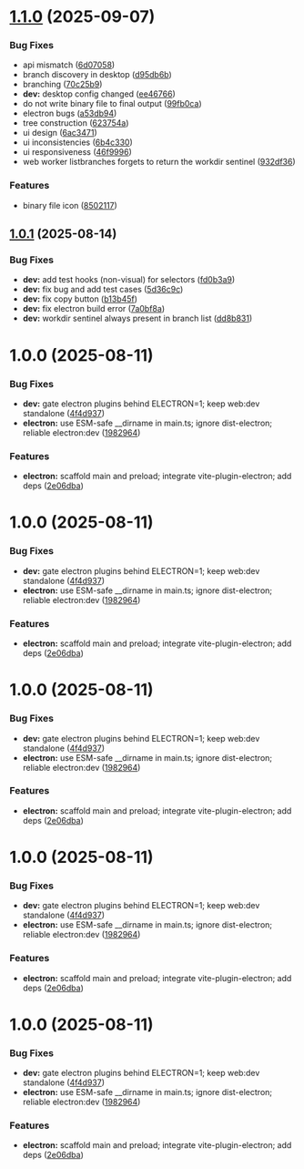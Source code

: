 # [1.1.0](https://github.com/kccarlos/gitcontext/compare/v1.0.1...v1.1.0) (2025-09-07)


### Bug Fixes

* api mismatch ([6d07058](https://github.com/kccarlos/gitcontext/commit/6d07058be013e1fa14f8b334c83b0f2b445d4302))
* branch discovery in desktop ([d95db6b](https://github.com/kccarlos/gitcontext/commit/d95db6b8a08b9fb16eff52223eb5f6e63c32985c))
* branching ([70c25b9](https://github.com/kccarlos/gitcontext/commit/70c25b9640cc3840ba21112364ef37d4a554dd7b))
* **dev:** desktop config changed ([ee46766](https://github.com/kccarlos/gitcontext/commit/ee46766214a20a02f49b5d0599242e1de063bc6f))
* do not write binary file to final output ([99fb0ca](https://github.com/kccarlos/gitcontext/commit/99fb0ca24aa70120d89e38d47084755f7f75935c))
* electron bugs ([a53db94](https://github.com/kccarlos/gitcontext/commit/a53db9470949b6639cb0f6a7d86d9c212db45e56))
* tree construction ([623754a](https://github.com/kccarlos/gitcontext/commit/623754a87ebebb4f4f4d85b3d5919ae4387842f2))
* ui design ([6ac3471](https://github.com/kccarlos/gitcontext/commit/6ac347164c21f9c79f47a01048dd6d02c79c932c))
* ui inconsistencies ([6b4c330](https://github.com/kccarlos/gitcontext/commit/6b4c3306df66269c842fa78aec02f65c81c92f9a))
* ui responsiveness ([46f9996](https://github.com/kccarlos/gitcontext/commit/46f999647bbb1e293a7d4a17a9f3e9d0ecb006cd))
* web worker listbranches forgets to return the workdir sentinel ([932df36](https://github.com/kccarlos/gitcontext/commit/932df36a7c2949bb03e7dafe1c86bc0d277e6aa6))


### Features

* binary file icon ([8502117](https://github.com/kccarlos/gitcontext/commit/8502117989097c7079bfb460f7c2c39ddcd37fbd))

## [1.0.1](https://github.com/kccarlos/gitcontext/compare/v1.0.0...v1.0.1) (2025-08-14)


### Bug Fixes

* **dev:** add test hooks (non-visual) for selectors ([fd0b3a9](https://github.com/kccarlos/gitcontext/commit/fd0b3a9e04ad0f10cf01e4bedd076ccf2d53de00))
* **dev:** fix bug and add test cases ([5d36c9c](https://github.com/kccarlos/gitcontext/commit/5d36c9c373a738cfb951d642194e4fe7b46229b5))
* **dev:** fix copy button ([b13b45f](https://github.com/kccarlos/gitcontext/commit/b13b45f9b1182b17c592b640e5038600cee92ebb))
* **dev:** fix electron build error ([7a0bf8a](https://github.com/kccarlos/gitcontext/commit/7a0bf8a896be94923f0539e7def8422b9cf414d0))
* **dev:** workdir sentinel always present in branch list ([dd8b831](https://github.com/kccarlos/gitcontext/commit/dd8b83168f56fe263b075ae9a607a75b73392823))

# 1.0.0 (2025-08-11)


### Bug Fixes

* **dev:** gate electron plugins behind ELECTRON=1; keep web:dev standalone ([4f4d937](https://github.com/kccarlos/gitcontext/commit/4f4d93752e124382594982f74801d80932cb42f1))
* **electron:** use ESM-safe __dirname in main.ts; ignore dist-electron; reliable electron:dev ([1982964](https://github.com/kccarlos/gitcontext/commit/1982964b2aa70605678d0a98d2185f608936568d))


### Features

* **electron:** scaffold main and preload; integrate vite-plugin-electron; add deps ([2e06dba](https://github.com/kccarlos/gitcontext/commit/2e06dba25a1d56d304d554f7d5cd2ad9ac9c55ad))

# 1.0.0 (2025-08-11)


### Bug Fixes

* **dev:** gate electron plugins behind ELECTRON=1; keep web:dev standalone ([4f4d937](https://github.com/kccarlos/gitcontext/commit/4f4d93752e124382594982f74801d80932cb42f1))
* **electron:** use ESM-safe __dirname in main.ts; ignore dist-electron; reliable electron:dev ([1982964](https://github.com/kccarlos/gitcontext/commit/1982964b2aa70605678d0a98d2185f608936568d))


### Features

* **electron:** scaffold main and preload; integrate vite-plugin-electron; add deps ([2e06dba](https://github.com/kccarlos/gitcontext/commit/2e06dba25a1d56d304d554f7d5cd2ad9ac9c55ad))

# 1.0.0 (2025-08-11)


### Bug Fixes

* **dev:** gate electron plugins behind ELECTRON=1; keep web:dev standalone ([4f4d937](https://github.com/kccarlos/gitcontext/commit/4f4d93752e124382594982f74801d80932cb42f1))
* **electron:** use ESM-safe __dirname in main.ts; ignore dist-electron; reliable electron:dev ([1982964](https://github.com/kccarlos/gitcontext/commit/1982964b2aa70605678d0a98d2185f608936568d))


### Features

* **electron:** scaffold main and preload; integrate vite-plugin-electron; add deps ([2e06dba](https://github.com/kccarlos/gitcontext/commit/2e06dba25a1d56d304d554f7d5cd2ad9ac9c55ad))

# 1.0.0 (2025-08-11)


### Bug Fixes

* **dev:** gate electron plugins behind ELECTRON=1; keep web:dev standalone ([4f4d937](https://github.com/kccarlos/gitcontext/commit/4f4d93752e124382594982f74801d80932cb42f1))
* **electron:** use ESM-safe __dirname in main.ts; ignore dist-electron; reliable electron:dev ([1982964](https://github.com/kccarlos/gitcontext/commit/1982964b2aa70605678d0a98d2185f608936568d))


### Features

* **electron:** scaffold main and preload; integrate vite-plugin-electron; add deps ([2e06dba](https://github.com/kccarlos/gitcontext/commit/2e06dba25a1d56d304d554f7d5cd2ad9ac9c55ad))

# 1.0.0 (2025-08-11)


### Bug Fixes

* **dev:** gate electron plugins behind ELECTRON=1; keep web:dev standalone ([4f4d937](https://github.com/kccarlos/gitcontext/commit/4f4d93752e124382594982f74801d80932cb42f1))
* **electron:** use ESM-safe __dirname in main.ts; ignore dist-electron; reliable electron:dev ([1982964](https://github.com/kccarlos/gitcontext/commit/1982964b2aa70605678d0a98d2185f608936568d))


### Features

* **electron:** scaffold main and preload; integrate vite-plugin-electron; add deps ([2e06dba](https://github.com/kccarlos/gitcontext/commit/2e06dba25a1d56d304d554f7d5cd2ad9ac9c55ad))
